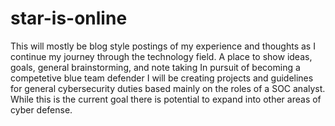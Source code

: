 # star-is-online
This will mostly be blog style postings of my experience and thoughts as I continue my journey through the technology field.
A place to show ideas, goals, general brainstorming, and note taking
In pursuit of becoming a competetive blue team defender I will be creating projects and guidelines for general cybersecurity duties based mainly on the roles of a SOC analyst. While this is the current goal there is potential to expand into other areas of cyber defense.
